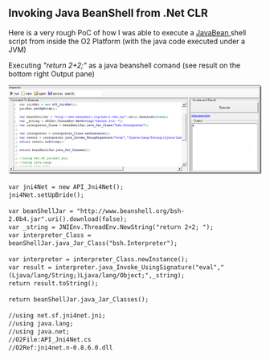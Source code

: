##  Invoking Java BeanShell from .Net CLR 

Here is a very rough PoC of how I was able to execute a [JavaBean ](http://www.beanshell.org/)shell script from inside the O2 Platform (with the java code executed under a JVM)

Executing _"return 2+2;"_ as a java beanshell comand (see result on the bottom right Output pane)  
  
[![image](images/image_thumb.png)](http://lh6.ggpht.com/-bnVjacTOB5M/US91Grxos6I/AAAAAAAAJ9Q/oAj8x4IlFJU/s1600-h/image%25255B2%25255D.png)
    
    var jni4Net = new API_Jni4Net();  
    jni4Net.setUpBride();

    var beanShellJar = "http://www.beanshell.org/bsh-2.0b4.jar".uri().download(false);  
    var _string = JNIEnv.ThreadEnv.NewString("return 2+2; ");  
    var interpreter_Class = beanShellJar.java_Jar_Class("bsh.Interpreter");

    var interpreter = interpreter_Class.newInstance();  
    var result = interpreter.java_Invoke_UsingSignature("eval","(Ljava/lang/String;)Ljava/lang/Object;",_string);  
    return result.toString();

    return beanShellJar.java_Jar_Classes();

    //using net.sf.jni4net.jni;  
    //using java.lang;  
    //using java.net;  
    //O2File:API_Jni4Net.cs  
    //O2Ref:jni4net.n-0.8.6.0.dll  

